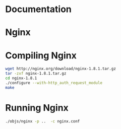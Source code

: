 Documentation
=============
# Nginx 

Compiling Nginx
===============

```bash
wget http://nginx.org/download/nginx-1.8.1.tar.gz
tar -zxf nginx-1.8.1.tar.gz
cd nginx-1.8.1
./configure --with-http_auth_request_module
make
```

Running Nginx
=============

```bash
./objs/nginx -p ..  -c nginx.conf
```